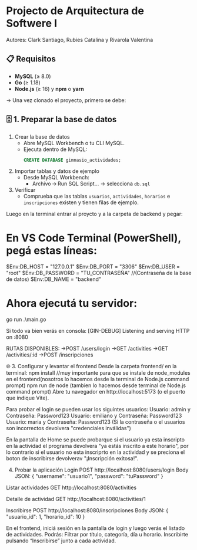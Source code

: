 # Projecto de Arquitectura de Softwere I
Autores: Clark Santiago, Rubies Catalina y Rivarola Valentina 


## 📋 Requisitos

- **MySQL** (≥ 8.0)
- **Go** (≥ 1.18)
- **Node.js** (≥ 16) y **npm** o **yarn**

-> Una vez clonado el proyecto, primero se debe: 
## 🗄️ 1. Preparar la base de datos

1. Crear la base de datos 
   - Abre MySQL Workbench o tu CLI MySQL.
   - Ejecuta dentro de MySQL:
     ```sql
     CREATE DATABASE gimnasio_actividades;
     ```
2. Importar tablas y datos de ejemplo 
   - Desde MySQL Workbench:  
     - Archivo → Run SQL Script… → selecciona `db.sql` 
3. Verificar 
   - Comprueba que las tablas `usuarios`, `actividades`, `horarios` e `inscripciones` existen y tienen filas de ejemplo.

Luego en la terminal entrar al proycto y a la carpeta de backend y pegar: 
# En VS Code Terminal (PowerShell), pegá estas líneas:
$Env:DB_HOST     = "127.0.0.1"
$Env:DB_PORT     = "3306"
$Env:DB_USER     = "root"
$Env:DB_PASSWORD = "TU_CONTRASEÑA" //(Contraseña de la base de datos) 
$Env:DB_NAME     = "backend"

# Ahora ejecutá tu servidor:
go run .\main.go

Si todo va bien verás en consola:
[GIN-DEBUG] Listening and serving HTTP on :8080

RUTAS DISPONIBLES:
->POST /users/login
->GET /activities
->GET /activities/:id
->POST /inscripciones

🌐 3. Configurar y levantar el frontend
Desde la carpeta frontend/ en la terminal: 
npm install //muy importante para que se instale de node_modules en el frontend(nosotros lo hacemos desde la terminal de Node.js command prompt)
npm run de node (tambien lo hacemos desde terminal de Node.js command prompt)
Abre tu navegador en http://localhost:5173 (o el puerto que indique Vite).

Para probar el login se pueden usar los siguintes usuarios: 
Usuario: admin y Contraseña: Password123
Usuario: emiliano y Contraseña: Password123
Usuario: maria y Contraseña: Password123
(Si la contraseña o el usuarios son incorrectos devolvera "credenciales inválidas")

En la pantalla de Home se puede probarque si el usuario ya esta inscripto en la actividad 
el programa devolvera "ya estás inscrito a este horario", por lo contrario si el usuario no esta inscriprto 
en la actividad y se preciona el boton de inscribirse devolverav "¡Inscripción exitosa!". 

4. Probar la aplicación
Login
POST http://localhost:8080/users/login
Body JSON:
{ "username": "usuario1", "password": "tuPassword" }

Listar actividades
GET http://localhost:8080/activities

Detalle de actividad
GET http://localhost:8080/activities/1

Inscribirse
POST http://localhost:8080/inscripciones
Body JSON:
{ "usuario_id": 1, "horario_id": 10 }

En el frontend, iniciá sesión en la pantalla de login y luego verás el listado de actividades. Podrás:
Filtrar por título, categoría, día u horario.
Inscribirte pulsando “Inscribirse” junto a cada actividad.
